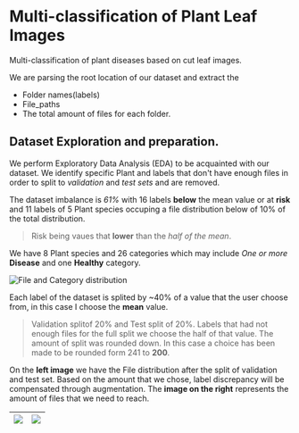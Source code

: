 # Multi-classification of Plant Leaf Images 
Multi-classification of plant diseases based on cut leaf images. 

We are parsing the root location of our dataset and extract the 
*  Folder names(labels)
*  File_paths
*  The total amount of files for each folder.


## Dataset Exploration and preparation.
We perform Exploratory Data Analysis (EDA) to be acquainted with our dataset. 
We identify specific Plant and labels that don't have enough files in order to split to _validation_ and _test sets_ and are removed.

The dataset imbalance is _61%_ with 16 labels __below__ the mean value or at __risk__ and 11 labels of 5 Plant species occuping a file distribution below of 10% of the total distribution.
> Risk being vaues that __lower__ than the _half of the mean_.

We have 8 Plant species and 26 categories which may include _One or more_ __Disease__ and one __Healthy__ category.

![File and Category distribution](https://github.com/user-attachments/assets/4f5355b1-ae09-4676-beec-a461ebd70003)

Each label of the dataset is splited by ~40% of a value that the user choose from, in this case I choose the __mean__ value.
>  Validation splitof 20% and Test split of 20%. Labels that had not enough files for the full split we choose the half of that value.
> The amount of split was rounded down. In this case a choice has been made to be rounded form 241 to __200__.

On the __left image__ we have the File distribution after the split of validation and test set.
Based on the amount that we chose, label discrepancy will be compensated through augmentation. 
The __image on the right__ represents the amount of files that we need to reach.

| <img src="https://github.com/user-attachments/assets/f7b6ac74-8483-464e-b1d3-b0c4eebf096b" > | <img src="https://github.com/user-attachments/assets/abd08579-35fa-411c-b33c-3654d89f8ded"> |
|---|---|
